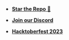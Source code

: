 - [**Star the Repo** 🌟](https://github.com/hasnainmakada-99/Open-Source-With-Hasnain)

- [**Join our Discord**](https://discord.gg/ERTNmajnKE)

- [**Hacktoberfest 2023**](../Hacktoberfest.md)

